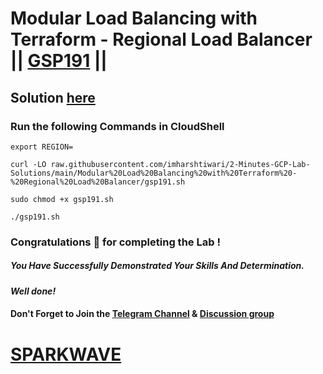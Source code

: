 # Modular Load Balancing with Terraform - Regional Load Balancer || [GSP191](https://www.cloudskillsboost.google/focuses/1207?parent=catalog) ||

## Solution [here](https://youtu.be/8pC1ovrJxgM)

### Run the following Commands in CloudShell

```
export REGION=
```
```
curl -LO raw.githubusercontent.com/imharshtiwari/2-Minutes-GCP-Lab-Solutions/main/Modular%20Load%20Balancing%20with%20Terraform%20-%20Regional%20Load%20Balancer/gsp191.sh

sudo chmod +x gsp191.sh

./gsp191.sh
```

### Congratulations 🎉 for completing the Lab !

##### *You Have Successfully Demonstrated Your Skills And Determination.*

#### *Well done!*

#### Don't Forget to Join the [Telegram Channel](https://t.me/sparkwave.01) & [Discussion group](https://t.me/sparkwave.01chats)

# [SPARKWAVE](https://www.youtube.com/@sparkwave.01)
